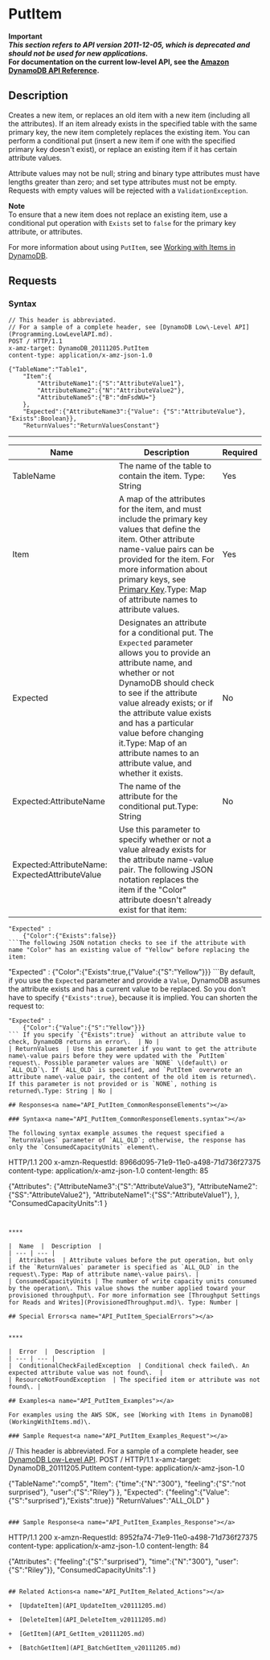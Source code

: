 # PutItem<a name="API_PutItem_v20111205"></a>

**Important**  
***This section refers to API version 2011\-12\-05, which is deprecated and should not be used for new applications\.***  
 **For documentation on the current low\-level API, see the [Amazon DynamoDB API Reference](http://docs.aws.amazon.com/amazondynamodb/latest/APIReference/)\.**

## Description<a name="API_PutItem_Description"></a>

Creates a new item, or replaces an old item with a new item \(including all the attributes\)\. If an item already exists in the specified table with the same primary key, the new item completely replaces the existing item\. You can perform a conditional put \(insert a new item if one with the specified primary key doesn't exist\), or replace an existing item if it has certain attribute values\. 

Attribute values may not be null; string and binary type attributes must have lengths greater than zero; and set type attributes must not be empty\. Requests with empty values will be rejected with a `ValidationException`\.

**Note**  
To ensure that a new item does not replace an existing item, use a conditional put operation with `Exists` set to `false` for the primary key attribute, or attributes\.

For more information about using `PutItem`, see [Working with Items in DynamoDB](WorkingWithItems.md)\.

## Requests<a name="API_PutItem_RequestParameters"></a>

### Syntax<a name="API_PutItem_RequestParameters.syntax"></a>

```
// This header is abbreviated.
// For a sample of a complete header, see [DynamoDB Low\-Level API](Programming.LowLevelAPI.md).
POST / HTTP/1.1 
x-amz-target: DynamoDB_20111205.PutItem
content-type: application/x-amz-json-1.0

{"TableName":"Table1",
    "Item":{
        "AttributeName1":{"S":"AttributeValue1"},
        "AttributeName2":{"N":"AttributeValue2"},
        "AttributeName5":{"B":"dmFsdWU="}
    },
    "Expected":{"AttributeName3":{"Value": {"S":"AttributeValue"}, "Exists":Boolean}},
    "ReturnValues":"ReturnValuesConstant"}
```


****  

|  Name  |  Description  |  Required | 
| --- | --- | --- | 
|  TableName  |  The name of the table to contain the item\. Type: String  |  Yes  | 
|  Item  | A map of the attributes for the item, and must include the primary key values that define the item\. Other attribute name\-value pairs can be provided for the item\. For more information about primary keys, see [Primary Key](HowItWorks.CoreComponents.md#HowItWorks.CoreComponents.PrimaryKey)\.Type: Map of attribute names to attribute values\. | Yes | 
| Expected  | Designates an attribute for a conditional put\. The `Expected` parameter allows you to provide an attribute name, and whether or not DynamoDB should check to see if the attribute value already exists; or if the attribute value exists and has a particular value before changing it\.Type: Map of an attribute names to an attribute value, and whether it exists\. | No | 
| Expected:AttributeName  | The name of the attribute for the conditional put\.Type: String | No | 
| Expected:AttributeName: ExpectedAttributeValue | Use this parameter to specify whether or not a value already exists for the attribute name\-value pair\. The following JSON notation replaces the item if the "Color" attribute doesn't already exist for that item:

```
"Expected" :
	{"Color":{"Exists":false}}
```The following JSON notation checks to see if the attribute with name "Color" has an existing value of "Yellow" before replacing the item: 

```
"Expected" : 
	{"Color":{"Exists":true,{"Value":{"S":"Yellow"}}}
```By default, if you use the `Expected` parameter and provide a `Value`, DynamoDB assumes the attribute exists and has a current value to be replaced\. So you don't have to specify `{"Exists":true}`, because it is implied\. You can shorten the request to:

```
"Expected" : 
	{"Color":{"Value":{"S":"Yellow"}}}
``` If you specify `{"Exists":true}` without an attribute value to check, DynamoDB returns an error\.  | No | 
| ReturnValues  | Use this parameter if you want to get the attribute name\-value pairs before they were updated with the `PutItem` request\. Possible parameter values are `NONE` \(default\) or `ALL_OLD`\. If `ALL_OLD` is specified, and `PutItem` overwrote an attribute name\-value pair, the content of the old item is returned\. If this parameter is not provided or is `NONE`, nothing is returned\.Type: String | No | 

## Responses<a name="API_PutItem_CommonResponseElements"></a>

### Syntax<a name="API_PutItem_CommonResponseElements.syntax"></a>

The following syntax example assumes the request specified a `ReturnValues` parameter of `ALL_OLD`; otherwise, the response has only the `ConsumedCapacityUnits` element\.

```
HTTP/1.1 200 
x-amzn-RequestId: 8966d095-71e9-11e0-a498-71d736f27375 
content-type: application/x-amz-json-1.0
content-length: 85

{"Attributes":
	{"AttributeName3":{"S":"AttributeValue3"},
	"AttributeName2":{"SS":"AttributeValue2"},
	"AttributeName1":{"SS":"AttributeValue1"},
	},
"ConsumedCapacityUnits":1
}
```


****  

|  Name  |  Description  | 
| --- | --- | 
|  Attributes  | Attribute values before the put operation, but only if the `ReturnValues` parameter is specified as `ALL_OLD` in the request\.Type: Map of attribute name\-value pairs\. | 
| ConsumedCapacityUnits | The number of write capacity units consumed by the operation\. This value shows the number applied toward your provisioned throughput\. For more information see [Throughput Settings for Reads and Writes](ProvisionedThroughput.md)\. Type: Number | 

## Special Errors<a name="API_PutItem_SpecialErrors"></a>


****  

|  Error  |  Description  | 
| --- | --- | 
|  ConditionalCheckFailedException  | Conditional check failed\. An expected attribute value was not found\.  | 
| ResourceNotFoundException  | The specified item or attribute was not found\. | 

## Examples<a name="API_PutItem_Examples"></a>

For examples using the AWS SDK, see [Working with Items in DynamoDB](WorkingWithItems.md)\.

### Sample Request<a name="API_PutItem_Examples_Request"></a>

```
// This header is abbreviated. For a sample of a complete header, see [DynamoDB Low\-Level API](Programming.LowLevelAPI.md).
POST / HTTP/1.1 
x-amz-target: DynamoDB_20111205.PutItem 
content-type: application/x-amz-json-1.0

{"TableName":"comp5",
	"Item":
		{"time":{"N":"300"},
		"feeling":{"S":"not surprised"},
		"user":{"S":"Riley"}
		},
	"Expected":
		{"feeling":{"Value":{"S":"surprised"},"Exists":true}}
	"ReturnValues":"ALL_OLD"
}
```

### Sample Response<a name="API_PutItem_Examples_Response"></a>

```
HTTP/1.1 200 
x-amzn-RequestId: 8952fa74-71e9-11e0-a498-71d736f27375 
content-type: application/x-amz-json-1.0
content-length: 84

{"Attributes":
	{"feeling":{"S":"surprised"},
	"time":{"N":"300"},
	"user":{"S":"Riley"}},
"ConsumedCapacityUnits":1
}
```

## Related Actions<a name="API_PutItem_Related_Actions"></a>

+  [UpdateItem](API_UpdateItem_v20111205.md) 

+  [DeleteItem](API_DeleteItem_v20111205.md) 

+  [GetItem](API_GetItem_v20111205.md) 

+  [BatchGetItem](API_BatchGetItem_v20111205.md) 